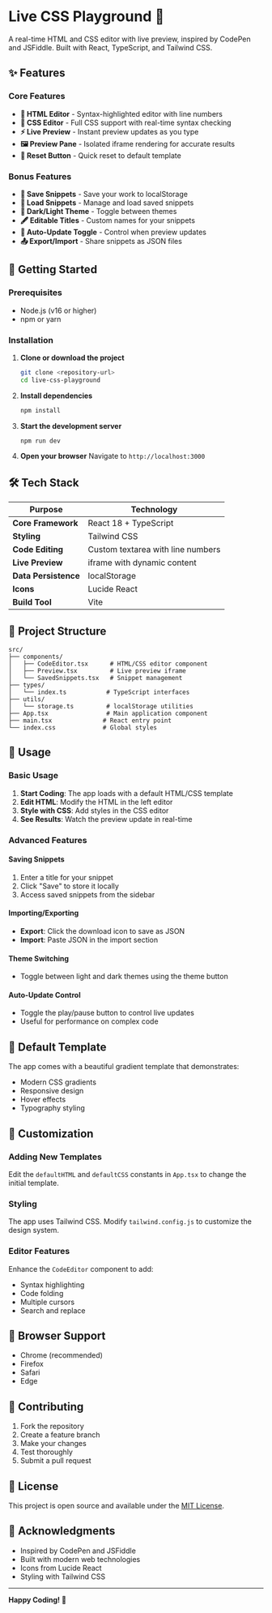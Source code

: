 # Live CSS Playground 🎨

A real-time HTML and CSS editor with live preview, inspired by CodePen and JSFiddle. Built with React, TypeScript, and Tailwind CSS.

## ✨ Features

### Core Features
- **🧾 HTML Editor** - Syntax-highlighted editor with line numbers
- **🎨 CSS Editor** - Full CSS support with real-time syntax checking
- **⚡ Live Preview** - Instant preview updates as you type
- **🖼️ Preview Pane** - Isolated iframe rendering for accurate results
- **🧹 Reset Button** - Quick reset to default template

### Bonus Features
- **💾 Save Snippets** - Save your work to localStorage
- **📂 Load Snippets** - Manage and load saved snippets
- **🎨 Dark/Light Theme** - Toggle between themes
- **🖋️ Editable Titles** - Custom names for your snippets
- **🔄 Auto-Update Toggle** - Control when preview updates
- **📤 Export/Import** - Share snippets as JSON files

## 🚀 Getting Started

### Prerequisites
- Node.js (v16 or higher)
- npm or yarn

### Installation

1. **Clone or download the project**
   ```bash
   git clone <repository-url>
   cd live-css-playground
   ```

2. **Install dependencies**
   ```bash
   npm install
   ```

3. **Start the development server**
   ```bash
   npm run dev
   ```

4. **Open your browser**
   Navigate to `http://localhost:3000`

## 🛠️ Tech Stack

| Purpose | Technology |
|---------|------------|
| **Core Framework** | React 18 + TypeScript |
| **Styling** | Tailwind CSS |
| **Code Editing** | Custom textarea with line numbers |
| **Live Preview** | iframe with dynamic content |
| **Data Persistence** | localStorage |
| **Icons** | Lucide React |
| **Build Tool** | Vite |

## 📁 Project Structure

```
src/
├── components/
│   ├── CodeEditor.tsx      # HTML/CSS editor component
│   ├── Preview.tsx         # Live preview iframe
│   └── SavedSnippets.tsx   # Snippet management
├── types/
│   └── index.ts           # TypeScript interfaces
├── utils/
│   └── storage.ts         # localStorage utilities
├── App.tsx                # Main application component
├── main.tsx              # React entry point
└── index.css             # Global styles
```

## 🎯 Usage

### Basic Usage
1. **Start Coding**: The app loads with a default HTML/CSS template
2. **Edit HTML**: Modify the HTML in the left editor
3. **Style with CSS**: Add styles in the CSS editor
4. **See Results**: Watch the preview update in real-time

### Advanced Features

#### Saving Snippets
1. Enter a title for your snippet
2. Click "Save" to store it locally
3. Access saved snippets from the sidebar

#### Importing/Exporting
- **Export**: Click the download icon to save as JSON
- **Import**: Paste JSON in the import section

#### Theme Switching
- Toggle between light and dark themes using the theme button

#### Auto-Update Control
- Toggle the play/pause button to control live updates
- Useful for performance on complex code

## 🎨 Default Template

The app comes with a beautiful gradient template that demonstrates:
- Modern CSS gradients
- Responsive design
- Hover effects
- Typography styling

## 🔧 Customization

### Adding New Templates
Edit the `defaultHTML` and `defaultCSS` constants in `App.tsx` to change the initial template.

### Styling
The app uses Tailwind CSS. Modify `tailwind.config.js` to customize the design system.

### Editor Features
Enhance the `CodeEditor` component to add:
- Syntax highlighting
- Code folding
- Multiple cursors
- Search and replace

## 📱 Browser Support

- Chrome (recommended)
- Firefox
- Safari
- Edge

## 🤝 Contributing

1. Fork the repository
2. Create a feature branch
3. Make your changes
4. Test thoroughly
5. Submit a pull request

## 📄 License

This project is open source and available under the [MIT License](LICENSE).

## 🙏 Acknowledgments

- Inspired by CodePen and JSFiddle
- Built with modern web technologies
- Icons from Lucide React
- Styling with Tailwind CSS

---

**Happy Coding! 🚀** 